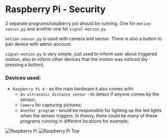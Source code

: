 # Raspberry Pi - Security
2 separate programs/raspberry pis should be running. One for `motion-sensor.py` and another one for `signal-motion.py`. 

`motion-sensor.py` is used with camera and sensor. There is also a button to pair device with admin account.

`signal-motion.py` is very simple, just used to inform user about triggered motion, also to inform other devices that the motion was noticed (by pressing a button).
### Devices used:
 - `Raspberry Pi 4` - as the main hardware it also comes with:
   - `An ultrasonic distance sensor` - to detect if anyone comes by the sensor;
   - `Camera` for capturing pictures;
   - `Another program` - would be responsible for lighting up the led lights when the sensor triggers. In theory, there could be many of these programs running in different locations for example;

![Raspberry Pi](https://i.imgur.com/IXGtpQo.png)
![Raspberry Pi Top](https://i.imgur.com/5xjtYZm.png)
